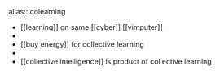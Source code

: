 alias:: colearning

- [[learning]] on same [[cyber]] [[vimputer]]
-
- [[buy energy]] for collective learning
-
- [[collective intelligence]] is product of collective learning